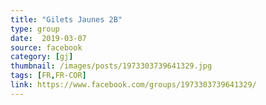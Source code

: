 ```yaml
---
title: "Gilets Jaunes 2B"
type: group
date:  2019-03-07
source: facebook
category: [gj]
thumbnail: /images/posts/1973303739641329.jpg
tags: [FR,FR-COR]
link: https://www.facebook.com/groups/1973303739641329/
---
```

